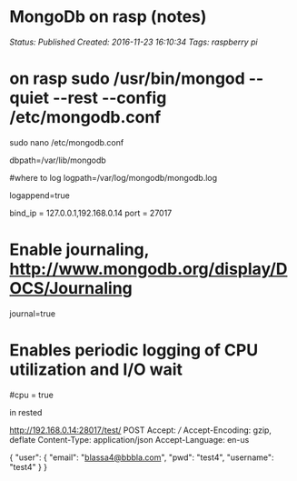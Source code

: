 # MongoDb on rasp (notes)

_Status: Published_
_Created: 2016-11-23 16:10:34_
_Tags: raspberry pi_

on rasp
sudo /usr/bin/mongod --quiet --rest --config /etc/mongodb.conf
===
sudo nano /etc/mongodb.conf
>
dbpath=/var/lib/mongodb

#where to log
logpath=/var/log/mongodb/mongodb.log

logappend=true

bind_ip = 127.0.0.1,192.168.0.14
port = 27017

# Enable journaling, http://www.mongodb.org/display/DOCS/Journaling
journal=true

# Enables periodic logging of CPU utilization and I/O wait
#cpu = true

in rested

http://192.168.0.14:28017/test/
POST
Accept: */*
Accept-Encoding: gzip, deflate
Content-Type: application/json
Accept-Language: en-us

{
  "user": {
    "email": "blassa4@bbbla.com",
    "pwd": "test4",
    "username": "test4"
  }
}